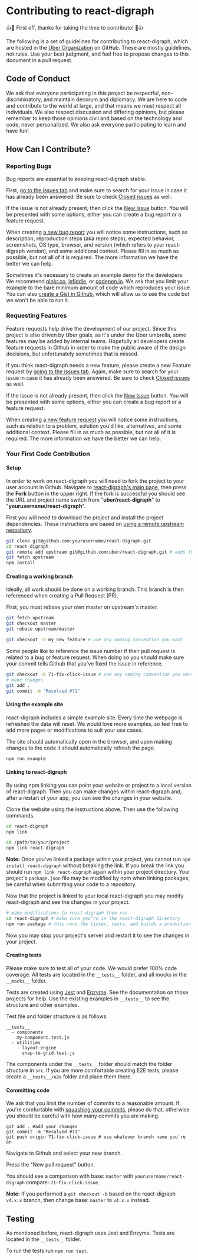 
# Contributing to react-digraph

:+1::tada: First off, thanks for taking the time to contribute! :tada::+1:

The following is a set of guidelines for contributing to react-digraph, which are hosted in the [Uber Organization](https://github.com/uber) on GitHub. These are mostly guidelines, not rules. Use your best judgment, and feel free to propose changes to this document in a pull request.

## Code of Conduct

We ask that everyone participating in this project be respectful, non-discriminatory, and maintain decorum and diplomacy. We are here to code and contribute to the world at large, and that means we must respect all individuals. We also respect discussion and differing opinions, but please remember to keep those opinions civil and based on the technology and code, never personalized. We also ask everyone participating to learn and have fun!

## How Can I Contribute?

### Reporting Bugs

Bug reports are essential to keeping react-digraph stable.

First, [go to the issues tab](https://github.com/uber/react-digraph/issues) and make sure to search for your issue in case it has already been answered. Be sure to check [Closed issues](https://github.com/uber/react-digraph/issues?q=is%3Aissue+is%3Aclosed) as well.

If the issue is not already present, then click the [New Issue](https://github.com/uber/react-digraph/issues/new/choose) button. You will be presented with some options, either you can create a bug report or a feature request.

When creating [a new bug report](https://github.com/uber/react-digraph/issues/new?template=bug_report.md) you will notice some instructions, such as description, reproduction steps (aka repro steps), expected behavior, screenshots, OS type, browser, and version (which refers to your react-digraph version), and some additional context. Please fill in as much as possible, but not all of it is required. The more information we have the better we can help.

Sometimes it's necessary to create an example demo for the developers. We recommend [plnkr.co](https://plnkr.co/), [jsfiddle](http://jsfiddle.net/), or [codepen.io](https://codepen.io/). We ask that you limit your example to the bare minimum amount of code which reproduces your issue. You can also [create a Gist in Github](https://gist.github.com/), which will allow us to see the code but we won't be able to run it.

### Requesting Features

Feature requests help drive the development of our project. Since this project is also driven by Uber goals, as it's under the Uber umbrella, some features may be added by internal teams. Hopefully all developers create feature requests in Github in order to make the public aware of the design decisions, but unfortunately sometimes that is missed.

If you think react-digraph needs a new feature, please create a new Feature request by [going to the issues tab](https://github.com/uber/react-digraph/issues). Again, make sure to search for your issue in case it has already been answered. Be sure to check [Closed issues](https://github.com/uber/react-digraph/issues?q=is%3Aissue+is%3Aclosed) as well.

If the issue is not already present, then click the [New Issue](https://github.com/uber/react-digraph/issues/new/choose) button. You will be presented with some options, either you can create a bug report or a feature request.

When creating [a new feature request](https://github.com/uber/react-digraph/issues/new?template=feature_request.md) you will notice some instructions, such as relation to a problem, solution you'd like, alternatives, and some additional context. Please fill in as much as possible, but not all of it is required. The more information we have the better we can help.

### Your First Code Contribution

#### Setup

In order to work on react-digraph you will need to fork the project to your user account in Github. Navigate to [react-digraph's main page](https://github.com/uber/react-digraph), then press the **Fork** button in the upper right. If the fork is successful you should see the URL and project name switch from "**uber/react-digraph**" to "**yourusername/react-digraph**".


First you will need to download the project and install the project dependencies. These instructions are based on [using a remote upstream repository](https://medium.com/sweetmeat/how-to-keep-a-downstream-git-repository-current-with-upstream-repository-changes-10b76fad6d97).

```bash
git clone git@github.com:yourusername/react-digraph.git
cd react-digraph
git remote add upstream git@github.com:uber/react-digraph.git # adds the parent repository as 'upstream'
git fetch upstream
npm install
```

#### Creating a working branch

Ideally, all work should be done on a working branch. This branch is then referenced when creating a Pull Request (PR).

First, you must rebase your own master on upstream's master.

```bash
git fetch upstream
git checkout master
git rebase upstream/master
```

```bash
git checkout -b my_new_feature # use any naming convention you want
```

Some people like to reference the issue number if their pull request is related to a bug or feature request. When doing so you should make sure your commit tells Github that you've fixed the issue in reference.

```bash
git checkout -b 71-fix-click-issue # use any naming convention you want
# make changes
git add .
git commit -m "Resolved #71"
```

#### Using the example site

react-digraph includes a simple example site. Every time the webpage is refreshed the data will reset. We would love more examples, so feel free to add more pages or modifications to suit your use cases.

The site should automatically open in the browser, and upon making changes to the code it should automatically refresh the page.

```bash
npm run example
```

#### Linking to react-digraph

By using npm linking you can point your website or project to a local version of react-digraph. Then you can make changes within react-digraph and, after a restart of your app, you can see the changes in your website.

Clone the website using the instructions above. Then use the following commands.

```bash
cd react-digraph
npm link

cd /path/to/your/project
npm link react-digraph
```

**Note:** Once you've linked a package within your project, you cannot run `npm install react-digraph` without breaking the link. If you break the link you should run `npm link react-digraph` again within your project directory. Your project's `package.json` file may be modified by npm when linking packages, be careful when submitting your code to a repository.

Now that the project is linked to your local react-digraph you may modify react-digraph and see the changes in your project.

```bash
# make modifications to react-digraph then run
cd react-digraph # make sure you're in the react-digraph directory
npm run package # this runs the linter, tests, and builds a production distribution file
```

Now you may stop your project's server and restart it to see the changes in your project.

#### Creating tests

Please make sure to test all of your code. We would prefer 100% code coverage. All tests are located in the `__tests__` folder, and all mocks in the `__mocks__` folder.

Tests are created using [Jest](https://jestjs.io/) and [Enzyme](https://github.com/airbnb/enzyme). See the documentation on those projects for help. Use the existing examples in `__tests__` to see the structure and other examples.

Test file and folder structure is as follows:

```
__tests__
  - components
    my-component.test.js
  - utilities
    - layout-engine
      snap-to-grid.test.js
```

The components under the `__tests__` folder should match the folder structure in `src`.
If you are more comfortable creating E2E tests, please create a `__tests__/e2e` folder and place them there.


#### Committing code

We ask that you limit the number of commits to a reasonable amount. If you're comfortable with [squashing your commits](https://github.com/todotxt/todo.txt-android/wiki/Squash-All-Commits-Related-to-a-Single-Issue-into-a-Single-Commit), please do that, otherwise you should be careful with how many commits you are making.

```
git add . #add your changes
git commit -m "Resolved #71"
git push origin 71-fix-click-issue # use whatever branch name you're on
```

Navigate to Github and select your new branch.

Press the "New pull request" button.

You should see a comparison with base: `master` with `yourusername/react-digraph` compare: `71-fix-click-issue`.

**Note:** If you performed a `git checkout -b` based on the react-digraph `v4.x.x` branch, then change base: `master` to `v4.x.x` instead.

## Testing

As mentioned before, react-digraph uses Jest and Enzyme. Tests are located in the `__tests__` folder.

To run the tests run `npm run test`.
